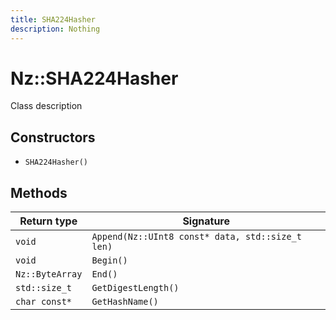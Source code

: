```yaml
---
title: SHA224Hasher
description: Nothing
---
```


# Nz::SHA224Hasher

Class description

## Constructors

- `SHA224Hasher()`

## Methods

| Return type | Signature |
| ----------- | --------- |
| `void` | `Append(Nz::UInt8 const* data, std::size_t len)` |
| `void` | `Begin()` |
| `Nz::ByteArray` | `End()` |
| `std::size_t` | `GetDigestLength()` |
| `char const*` | `GetHashName()` |
